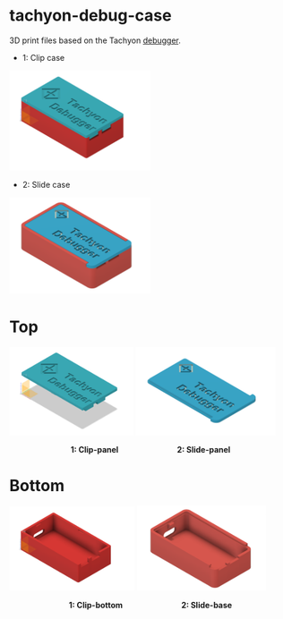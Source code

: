 # tachyon-debug-case
3D print files based on the Tachyon [debugger](https://github.com/particle-iot-inc/tachyon-hw/tree/main/schematic-pcb/accessorial%20board/Debug%20Board/v0.3).

- 1: Clip case
<!-- ![debug](picture/debug.png) -->
<img src="picture/debug.png" alt="Clip case" width="50%">

- 2: Slide case
<!-- ![debug_slide_base](picture/debug_case.png) -->
<img src="picture/debug_case.png" alt="Slide case" width="50%">



# Top

<img src="picture/debug_top.png" alt="Clip-panel" width="44%"> <img src="picture/debug_slide_panel.png" alt="Slide-panel" width="49.5%">
<p style="text-align: center;">
  <span style="margin-right: 20%;"><strong>1: Clip-panel</strong></span>
  <span><strong>2: Slide-panel</strong></span>
</p>


# Bottom

<img src="picture/debug_bottom.png" alt="Clip-bottom" width="44.5%"> <img src="picture/debug_slide_base.png" alt="Slide-panel" width="45.5%">
<p style="text-align: center;">
  <span style="margin-right: 20%;"><strong>1: Clip-bottom</strong></span>
  <span><strong>2: Slide-base</strong></span>
</p>
